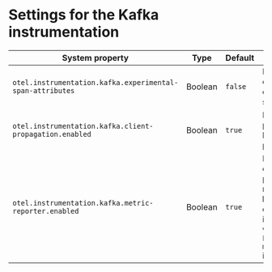 # Settings for the Kafka instrumentation

| System property                                           | Type    | Default | Description                                                                                                                    |
|-----------------------------------------------------------| ------- |---------|--------------------------------------------------------------------------------------------------------------------------------|
| `otel.instrumentation.kafka.experimental-span-attributes` | Boolean | `false` | Enable the capture of experimental span attributes.                                                                            |
| `otel.instrumentation.kafka.client-propagation.enabled`   | Boolean | `true`  | Enable context propagation for kafka message producer.                                                                         |
| `otel.instrumentation.kafka.metric-reporter.enabled`      | Boolean | `true`  | Enable kafka consumer and producer metrics. **Deprecated**, disable instrumentation with name `kafka-clients-metrics` instead. |
